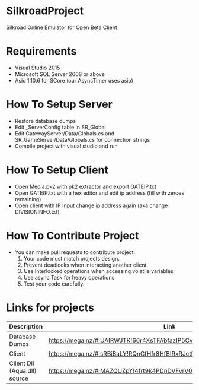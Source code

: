 # SilkroadProject
Silkroad Online Emulator for Open Beta Client

# Requirements
- Visual Studio 2015
- Microsoft SQL Server 2008 or above
- Asio 1.10.6 for SCore (our AsyncTimer uses asio)

# How To Setup Server
- Restore database dumps
- Edit _ServerConfig table in SR_Global
- Edit GatewayServer/Data/Globals.cs and SR_GameServer/Data/Globals.cs for connection strings
- Compile project with visual studio and run

# How To Setup Client
- Open Media.pk2 with pk2 extractor and export GATEIP.txt
- Open GATEIP.txt with a hex editor and edit ip address (fill with zeroes remaining)
- Open client with IP Input change ip address again (aka change DIVISIONINFO.txt)

# How To Contribute Project
- You can make pull requests to contribute project.
  1. Your code must match projects design.
  2. Prevent deadlocks when interacting another client.
  3. Use Interlocked operations when accessing volatile variables
  4. Use async Task<T> for heavy operations
  5. Test your code carefully.

# Links for projects
Description | Link
------------ | -------------
Database Dumps | https://mega.nz/#!UAIRWJTK!66r4XsTFAbfazIP5CvrYqQYHGyuXpLWyaH36cNWVRRc
Client | https://mega.nz/#!sRBiBaLY!RQnCfHfr8HfBIRxRJctf0-5_MVC8W8OXd51pH558mm8
Client Dll (Aqua.dll) source | https://mega.nz/#!MAZQUZpY!4frt9k4PDnDVFvrV02KBbx4K0xCcnZ2aUZ5W4uSfeTo
